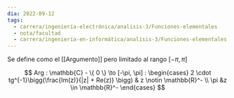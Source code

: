 ```yaml
---
dia: 2022-09-12
tags:
  - carrera/ingeniería-electrónica/analisis-3/Funciones-elementales
  - nota/facultad
  - carrera/ingeniería-en-informática/analisis-3/Funciones-elementales
---
```

Se define como el [[Argumento]] pero limitado al rango $[-\pi, \pi]$

$$ Arg : \mathbb{C} - \{ 0 \} \to [-\pi, \pi] : 
\begin{cases}
	2 \cdot tg^{-1}\bigg(\frac{Im(z)}{|z| + Re(z)} \bigg) & z \notin \mathbb{R}^- \\
	\pi &z \in \mathbb{R}^-
\end{cases}
$$